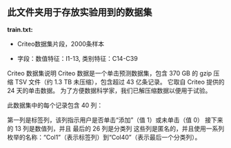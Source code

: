 ## 此文件夹用于存放实验用到的数据集

**train.txt:**

- Criteo数据集片段，2000条样本

- 字段：数值特征：I1-13, 类别特征：C14-C39





Criteo 数据集说明
Criteo 数据是一个单击预测数据集，包含 370 GB 的 gzip 压缩 TSV 文件（约 1.3 TB 未压缩），包含超过 43 亿条记录。 它取自 Criteo 提供的 24 天的单击数据。 为了方便数据科学家，我们已解压缩数据以便用于试验。

此数据集中的每个记录包含 40 列：

第一列是标签列，该列指示用户是否单击“添加”（值 1）或未单击（值 0）
接下来的 13 列是数值列，并且
最后的 26 列是分类列
这些列是匿名的，并且使用一系列枚举的名称：“Col1”（表示标签列）到“Col40”（表示最后一个分类列）。

